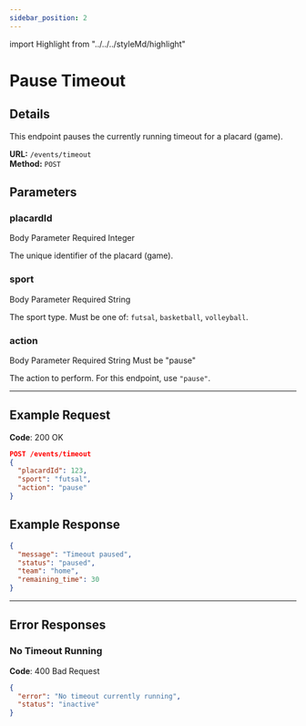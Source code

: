 ```yaml
---
sidebar_position: 2
---
```

import Highlight from "../../../styleMd/highlight"

# Pause Timeout

## Details

This endpoint pauses the currently running timeout for a placard (game).

**URL:** `/events/timeout`  
**Method:** `POST`  

## Parameters

### placardId
<Highlight level="info">Body Parameter</Highlight>
<Highlight level="danger">Required</Highlight>
<Highlight level="note">Integer</Highlight>

The unique identifier of the placard (game).

### sport
<Highlight level="info">Body Parameter</Highlight>
<Highlight level="danger">Required</Highlight>
<Highlight level="note">String</Highlight>

The sport type. Must be one of: `futsal`, `basketball`, `volleyball`.

### action
<Highlight level="info">Body Parameter</Highlight>
<Highlight level="danger">Required</Highlight>
<Highlight level="note">String</Highlight>
<Highlight level="caution" inline>Must be "pause"</Highlight>

The action to perform. For this endpoint, use `"pause"`.

---

## Example Request

**Code**: <Highlight level="success" inline>200 OK</Highlight>

```json
POST /events/timeout
{
  "placardId": 123,
  "sport": "futsal",
  "action": "pause"
}
```

## Example Response

```json
{
  "message": "Timeout paused",
  "status": "paused",
  "team": "home",
  "remaining_time": 30
}
```

---

## Error Responses

### No Timeout Running

**Code**: <Highlight level="danger" inline>400 Bad Request</Highlight>

```json
{
  "error": "No timeout currently running",
  "status": "inactive"
}
```